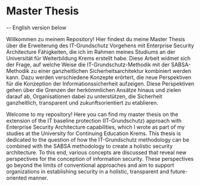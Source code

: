 # Master Thesis

-- English version below

Willkommen zu meinem Repository! Hier findest du meine Master Thesis über die Erweiterung des IT-Grundschutz Vorgehens mit Enterprise Security Architecture Fähigkeiten, die ich im Rahmen meines Studiums an der Universität für Weiterbildung Krems erstellt habe. Diese Arbeit widmet sich der Frage, auf welche Weise die IT-Grundschutz-Methodik mit der SABSA-Methodik zu einer ganzheitlichen Sicherheitsarchitektur kombiniert werden kann. Dazu werden verschiedene Konzepte erörtert, die neue Perspektiven für die Konzeption der Informationssicherheit aufzeigen. Diese Perspektiven gehen über die Grenzen der herkömmlichen Ansätze hinaus und zielen darauf ab, Organisationen dabei zu unterstützen, die Sicherheit ganzheitlich, transparent und zukunftsorientiert zu etablieren.

Welcome to my repository! Here you can find my master thesis on the extension of the IT baseline protection (IT-Grundschutz) approach with Enterprise Security Architecture capabilities, which I wrote as part of my studies at the University for Continuing Education Krems. This thesis is dedicated to the question of how the IT-Grundschutz methodology can be combined with the SABSA methodology to create a holistic security architecture. To this end, various concepts are discussed that reveal new perspectives for the conception of information security. These perspectives go beyond the limits of conventional approaches and aim to support organizations in establishing security in a holistic, transparent and future-oriented manner.
